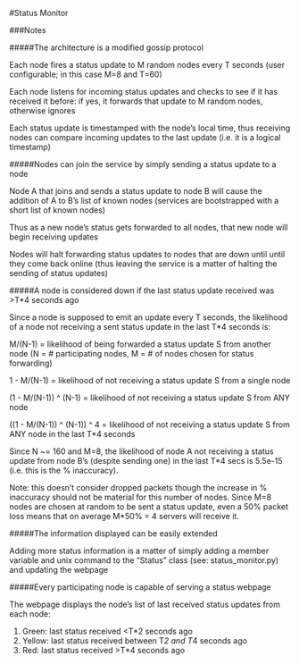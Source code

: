 #Status Monitor

###Notes

#####The architecture is a modified gossip protocol

Each node fires a status update to M random nodes every T seconds (user configurable; in this case M=8 and T=60)

Each node listens for incoming status updates and checks to see if it has received it before: if yes, it forwards that update to M random nodes, otherwise ignores

Each status update is timestamped with the node’s local time, thus receiving nodes can compare incoming updates to the last update (i.e. it is a logical timestamp)

#####Nodes can join the service by simply sending a status update to a node

Node A that joins and sends a status update to node B will cause the addition of A to B’s list of known nodes (services are bootstrapped with a short list of known nodes)

Thus as a new node’s status gets forwarded to all nodes, that new node will begin receiving updates

Nodes will halt forwarding status updates to nodes that are down until until they come back online (thus leaving the service is a matter of halting the sending of status updates)

#####A node is considered down if the last status update received was >T*4 seconds ago

Since a node is supposed to emit an update every T seconds, the likelihood of a node not receiving a sent status update in the last T*4 seconds is:

  M/(N-1) = likelihood of being forwarded a status update S from another node (N = # participating nodes, M = # of nodes chosen for status forwarding)

  1 - M/(N-1) = likelihood of not receiving a status update S from a single node

  (1 - M/(N-1)) ^ (N-1) = likelihood of not receiving a status update S from ANY node

  ((1 - M/(N-1)) ^ (N-1)) ^ 4 = likelihood of not receiving a status update S from ANY node in the last T*4 seconds

Since N ~= 160 and M=8, the likelihood of node A not receiving a status update from node B’s (despite sending one) in the last T*4 secs is 5.5e-15 (i.e. this is the % inaccuracy). 

Note: this doesn’t consider dropped packets though the increase in % inaccuracy should not be material for this number of nodes. Since M=8 nodes are chosen at random to be sent a status update, even a 50% packet loss means that on average M*50% = 4 servers will receive it.

#####The information displayed can be easily extended

Adding more status information is a matter of simply adding a member variable and unix command to the “Status” class (see: status_monitor.py) and updating the webpage

#####Every participating node is capable of serving a status webpage

The webpage displays the node’s list of last received status updates from each node:

1. Green: last status received <T*2 seconds ago 
2. Yellow: last status received between T*2 and T*4 seconds ago
3. Red: last status received >T*4 seconds ago
